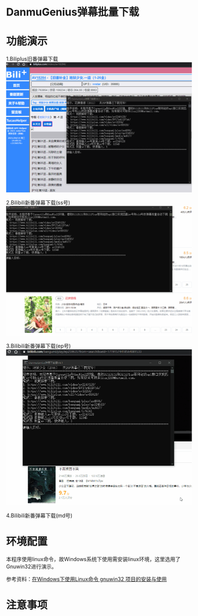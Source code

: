 # DanmuGenius弹幕批量下载


# 功能演示
1.Biliplus旧番弹幕下载
![](https://github.com/liuzj288/DanmuGenius/blob/4bd263e1a0ca5d56e37d2c5feb3ac7ec53eb5aa8/image/%E7%A4%BA%E4%BE%8B1%20av%E5%8F%B7%E4%B8%8B%E8%BD%BD%E5%BC%B9%E5%B9%95.gif)

2.Bilibili新番弹幕下载(ss号)
![](https://github.com/liuzj288/DanmuGenius/blob/1cfce1dcc00842a9f8084d4ce8a30a1d3e768a0d/image/%E7%A4%BA%E4%BE%8B2%20ss%E5%8F%B7%E4%B8%8B%E8%BD%BD%E5%BC%B9%E5%B9%95.gif)

3.Bilibili新番弹幕下载(ep号)
![](https://github.com/liuzj288/DanmuGenius/blob/083004be1f75dd879b79c9f841b48ddd3ab2a11c/image/%E7%A4%BA%E4%BE%8B3%20ep%E5%8F%B7%E4%B8%8B%E8%BD%BD%E5%BC%B9%E5%B9%95.gif)

4.Bilibili新番弹幕下载(md号)
![]()

# 环境配置

本程序使用linux命令，故Windows系统下使用需安装linux环境，这里选用了Gnuwin32进行演示。


参考资料：[在Windows下使用Linux命令 gnuwin32 项目的安装与使用](https://blog.csdn.net/xiao1_1bing/article/details/86174449)


# 注意事项
